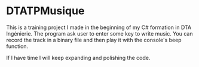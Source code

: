 # DTATPMusique
This is a training project I made in the beginning of my C# formation in DTA Ingénierie.
The program ask user to enter some key to write music. You can record the track in a binary file and then play it with the console's beep function.

If I have time I will keep expanding and polishing the code.
